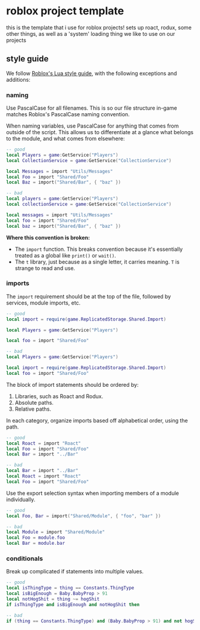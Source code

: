 # roblox project template

this is the template that i use for roblox projects! sets up roact, rodux, some other things, as well as a 'system' loading thing we like to use on our projects

## style guide

We follow [Roblox's Lua style guide](https://roblox.github.io/lua-style-guide/), with the following exceptions and additions:

### naming

Use PascalCase for all filenames. This is so our file structure in-game matches Roblox's PascalCase naming convention.

When naming variables, use PascalCase for anything that comes from outside of the script. This allows us to differentiate at a glance what belongs to the module, and what comes from elsewhere:

```lua
-- good
local Players = game:GetService("Players")
local CollectionService = game:GetService("CollectionService")

local Messages = import "Utils/Messages"
local Foo = import "Shared/Foo"
local Baz = import("Shared/Bar", { "baz" })

-- bad
local players = game:GetService("Players")
local collectionService = game:GetService("CollectionService")

local messages = import "Utils/Messages"
local foo = import "Shared/Foo"
local baz = import("Shared/Bar", { "baz" })
```

**Where this convention is broken:**

* The `import` function. This breaks convention because it's essentially treated as a global like `print()` or `wait()`.
* The `t` library, just because as a single letter, it carries meaning. `T` is strange to read and use.

### imports

The `import` requirement should be at the top of the file, followed by services, module imports, etc.

```lua
-- good
local import = require(game.ReplicatedStorage.Shared.Import)

local Players = game:GetService("Players")

local foo = import "Shared/Foo"

-- bad
local Players = game:GetService("Players")

local import = require(game.ReplicatedStorage.Shared.Import)
local foo = import "Shared/Foo"
```

The block of import statements should be ordered by:

1. Libraries, such as Roact and Rodux.
2. Absolute paths.
3. Relative paths.

In each category, organize imports based off alphabetical order, using the path.

```lua
-- good
local Roact = import "Roact"
local Foo = import "Shared/Foo"
local Bar = import "../Bar"

-- bad
local Bar = import "../Bar"
local Roact = import "Roact"
local Foo = import "Shared/Foo"
```

Use the export selection syntax when importing members of a module individually.

```lua
-- good
local Foo, Bar = import("Shared/Module", { "foo", "bar" })

-- bad
local Module = import "Shared/Module"
local Foo = module.foo
local Bar = module.bar
```

### conditionals

Break up complicated if statements into multiple values.

```lua
-- good
local isThingType = thing == Constants.ThingType
local isBigEnough = Baby.BabyProp > 91
local notHogShit = thing ~= hogShit
if isThingType and isBigEnough and notHogShit then

-- bad
if (thing == Constants.ThingType) and (Baby.BabyProp > 91) and not hogShit then
```
